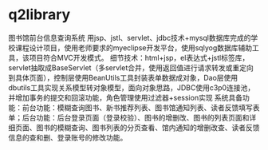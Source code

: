 # q2library
图书馆前台信息查询系统
用jsp、jstl、servlet、jdbc技术+mysql数据库完成的学校课程设计项目，使用老师要求的myeclipse开发平台，使用sqlyog数据库辅助工具，该项目符合MVC开发模式。
细节技术：html+jsp，el表达式+jstl标签库，servlet抽取成BaseServlet（多servlet合并，使用返回值进行请求转发或重定向到具体页面），控制层使用BeanUtils工具封装表单数据成对象，Dao层使用dbutils工具实现关系模型转对象模型，面向对象思路，JDBC使用c3p0连接池，并增加事务的提交和回滚功能，角色管理使用过滤器+session实现
系统具备功能：前台功能：模糊查询图书、新书推荐列表、图书馆通知列表、读者反馈填写表单；后台功能：后台登录页面（登录校验）、图书的增删改、图书的列表页面和详细页面、图书的模糊查询、图书列表的分页查看、馆内通知的增删改查、读者反馈信息的查和删、登录账号的修改功能。
